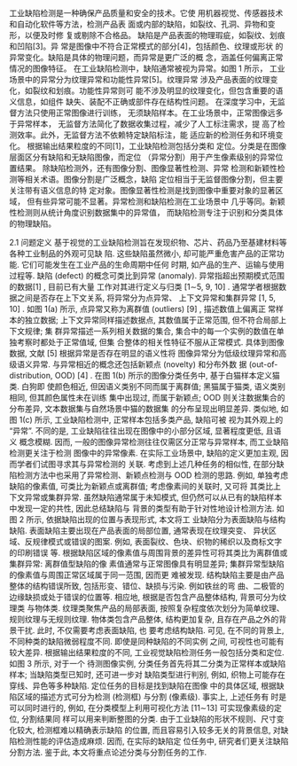 工业缺陷检测是一种确保产品质量和安全的技术。它使
用机器视觉、传感器技术和自动化软件等方法，检测产品表
面或内部的缺陷，如裂纹、孔洞、异物和变形，以便及时修
复或剔除不合格品。 
缺陷是产品表面的物理瑕疵，如裂纹、划痕和凹陷[3]。异
常是图像中不符合正常模式的部分[4]，包括颜色、纹理或形状
的异常变化。缺陷是具体的物理问题，而异常是更广泛的概
念，涵盖任何偏离正常情况的图像特征。
在工业缺陷检测中，缺陷通常被视为异常。如图 1 所示，
工业场景中的异常分为纹理异常和功能性异常[5]。纹理异常
涉及产品表面的纹理变化，如裂纹和划痕。功能性异常则可
能不涉及明显的纹理变化，但包含重要的语义信息，如组件
缺失、装配不正确或部件存在结构性问题。 
在深度学习中，无监督方法只使用正常图像进行训练，
无须缺陷样本。在工业场景中，正常图像远多于异常样本，
无监督方法简化了数据收集过程，减少了人工标注需求，提
高了检测效率。此外，无监督方法不依赖特定缺陷标注，能
适应新的检测任务和环境变化。 
根据输出结果粒度的不同[1]，工业缺陷检测包括分类和
定位。分类是在图像层面区分有缺陷和无缺陷图像，而定位
（异常分割）用于产生像素级别的异常位置结果。 
除缺陷检测外，还有图像分割、图像显著性检测、异常
检测和新颖性检测等相关术语。图像分割是广泛概念，缺陷
定位相当于无监督图像分割，但主要关注带有语义信息的特
定对象。图像显著性检测是找到图像中重要对象的显著区域，
但有些异常可能不显著。异常检测和缺陷检测在工业场景中
几乎等同。新颖性检测则从统计角度识别数据集中的异常值，
而缺陷检测专注于识别和分类具体的物理缺陷。


2.1 问题定义
基于视觉的工业缺陷检测旨在发现织物、芯片、药品乃至基建材料等各种工业制品的外观可见缺
陷. 这些缺陷虽然微小, 却可能严重危害产品的正常功能. 它们可能发生在工业产品的生命周期中任何
时期, 如产品的生产、运输与使用过程等.
缺陷 (defect) 的概念可类比到异常 (anomaly). 异常指超出预期模式范围的数据[1]
, 目前已有大量
工作对其进行定义与归类 [1∼5, 9, 10]
. 通常学者根据数据之间是否存在上下文关系, 将异常分为点异常、
上下文异常和集群异常 [1, 5, 10]
. 如图 1(a) 所示, 点异常又称为离群值 (outliers)
[9]
, 描述数值上偏离正
常样本的独立数据; 上下文异常同样描述数据点, 其数值属于正常范围, 但不符合局部上下文规律; 集
群异常描述一系列相关数据的集合, 集合中的每一个实例的数值在单独考察时都处于正常值域, 但集
合整体的相关性特征不服从正常模式. 具体到图像数据, 文献 [5] 根据异常是否存在明显的语义性将
图像异常分为低级纹理异常和高级语义异常. 与异常相近的概念还包括新颖点 (novelty) 和分布外数
据 (out-of-distribution, OOD)
[4]
. 在图 1(b) 所示的图像分类任务中, 基于白猫样本定义猫类. 白狗即
使颜色相近, 但因语义类别不同而属于离群值; 黑猫属于猫类, 语义类别相同, 但其颜色属性未在训练
集中出现过, 而属于新颖点; OOD 则关注数据集合的分布差异, 文本数据集与自然场景中猫的数据集
的分布呈现出明显差异. 类似地, 如图 1(c) 所示, 工业缺陷检测中, 正常样本包括多类产品, 缺陷可被
视为其外观上的 “异常”. 不同的是, 工业缺陷往往出现在图像中的小部分区域, 显著程度更低, 且语义
概念模糊. 因而, 一般的图像异常检测往往仅需区分正常与异常样本, 而工业缺陷检测更关注于检测
图像中的异常像素. 在实际工业场景中, 缺陷的定义更加主观, 因而学者们试图寻求其与异常检测的
关联. 考虑到上述几种任务的相似性, 在部分缺陷检测方法中也采用了异常检测、新颖点检测与 OOD
检测的思路. 例如, 单独考虑缺陷的像素值, 可类比为新颖点或离群值; 考虑像素间的关联时, 又可将
其类比上下文异常或集群异常.
虽然缺陷通常属于未知模式, 但仍然可以从已有的缺陷样本中发现一定的共性, 因此总结缺陷与
背景的类型有助于针对性地设计检测方法. 如图 2 所示, 依据缺陷出现的位置与表现形式, 本文将工
业缺陷分为表面缺陷与结构缺陷. 表面缺陷主要出现在产品表面的局部位置, 通常表现在纹理突变、
异状区域、反规律模式或错误的图案. 例如, 表面裂纹、色块、织物的稀织以及商标文字的印刷错误
等. 根据缺陷区域的像素值与周围背景的差异性可将其类比为离群值或集群异常: 离群值型缺陷的像
素值通常与正常图像具有明显差异; 集群异常型缺陷的像素值与周围正常区域属于同一范围, 因而更
难被发现. 结构缺陷主要是由产品整体的结构错误所致, 包括形变、错位、缺损与污染. 例如铁丝的弯
曲、二极管的边缘缺损或处于错误的位置等. 相应地, 根据是否包含产品整体结构, 背景可分为纹理类
与物体类. 纹理类聚焦产品的局部表面, 按照复杂程度依次划分为简单纹理、规则纹理与无规则纹理.
物体类包含产品整体, 结构更加复杂, 且存在产品之外的背景干扰. 此时, 不仅需要考虑表面缺陷, 也
要考虑结构缺陷. 可见, 在不同的背景上, 不同种类的缺陷微弱程度不同. 即使是同种缺陷的不同实例
之间, 可视性也可能有较大差异.
根据输出结果粒度的不同, 工业视觉缺陷检测任务一般包括分类和定位. 如图 3 所示, 对于一个
待测图像实例, 分类任务首先将其二分类为正常样本或缺陷样本; 当缺陷类型已知时, 还可进一步对
缺陷类型进行判别, 例如, 织物上可能存在穿线、异色等多种缺陷. 定位任务的目标是找到缺陷在图像
中的具体区域, 根据缺陷区域的描述方式可分为检测 (检测框) 与分割 (像素级). 事实上, 上述任务有
时是可以同时进行的, 例如, 在分类模型上利用可视化方法 [11∼13] 可实现像素级的定位, 分割结果同
样可以用来判断整图的分类. 由于工业缺陷的形状不规则、尺寸变化较大, 检测框难以精确表示缺陷
的位置, 而且容易引入较多无关的背景信息, 对缺陷检测性能的评估造成麻烦. 因而, 在实际的缺陷定
位任务中, 研究者们更关注缺陷分割方法. 鉴于此, 本文将重点论述分类与分割任务的工作.